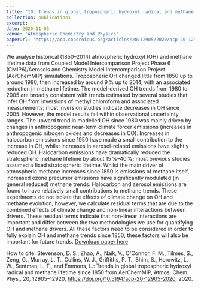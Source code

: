 ```yaml
---
title: "10: Trends in global tropospheric hydroxyl radical and methane lifetime since 1850 from AerChemMIP"
collection: publications
excerpt: ''
date: 2020-11-05
venue: 'Atmospheric Chemistry and Physics'
paperurl: 'https://acp.copernicus.org/articles/20/12905/2020/acp-20-12905-2020.html'
---
```

We analyse historical (1850–2014) atmospheric hydroxyl (OH) and methane lifetime data from Coupled Model Intercomparison Project Phase 6 (CMIP6)/Aerosols and Chemistry Model Intercomparison Project (AerChemMIP) simulations. Tropospheric OH changed little from 1850 up to around 1980, then increased by around 9 % up to 2014, with an associated reduction in methane lifetime. The model-derived OH trends from 1980 to 2005 are broadly consistent with trends estimated by several studies that infer OH from inversions of methyl chloroform and associated measurements; most inversion studies indicate decreases in OH since 2005. However, the model results fall within observational uncertainty ranges. The upward trend in modelled OH since 1980 was mainly driven by changes in anthropogenic near-term climate forcer emissions (increases in anthropogenic nitrogen oxides and decreases in CO). Increases in halocarbon emissions since 1950 have made a small contribution to the increase in OH, whilst increases in aerosol-related emissions have slightly reduced OH. Halocarbon emissions have dramatically reduced the stratospheric methane lifetime by about 15 %–40 %; most previous studies assumed a fixed stratospheric lifetime. Whilst the main driver of atmospheric methane increases since 1850 is emissions of methane itself, increased ozone precursor emissions have significantly modulated (in general reduced) methane trends. Halocarbon and aerosol emissions are found to have relatively small contributions to methane trends. These experiments do not isolate the effects of climate change on OH and methane evolution; however, we calculate residual terms that are due to the combined effects of climate change and non-linear interactions between drivers. These residual terms indicate that non-linear interactions are important and differ between the two methodologies we use for quantifying OH and methane drivers. All these factors need to be considered in order to fully explain OH and methane trends since 1850; these factors will also be important for future trends.
[Download paper here](https://acp.copernicus.org/articles/20/12905/2020/acp-20-12905-2020.pdf)

How to cite: Stevenson, D. S., Zhao, A., Naik, V., O'Connor, F. M., Tilmes, S., Zeng, G., Murray, L. T., Collins, W. J., Griffiths, P. T., Shim, S., Horowitz, L. W., Sentman, L. T., and Emmons, L.: Trends in global tropospheric hydroxyl radical and methane lifetime since 1850 from AerChemMIP, Atmos. Chem. Phys., 20, 12905–12920, https://doi.org/10.5194/acp-20-12905-2020, 2020. 
